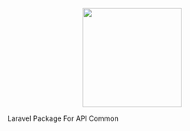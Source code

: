 <p align="center"><img src="https://www.primeskills.id/wp-content/uploads/2021/12/logo-primeskills-01.png" width="200"></p>

Laravel Package For API Common
